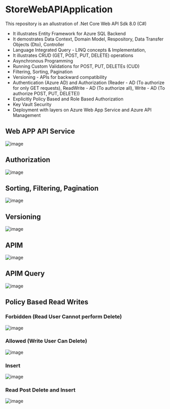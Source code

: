 # StoreWebAPIApplication

This repository is an allustration of .Net Core Web API Sdk 8.0 (C#)
 - It illustrates Entity Framework for Azure SQL Backend
 - It demostrates Data Context, Domain Model, Respository, Data Transfer Objects (Dto), Controller
 - Language Integrated Query - LINQ concepts & Implementation, 
 - It illustrates CRUD (GET, POST, PUT, DELETE) operations
 - Asynchronous Programming
 - Running Custom Validations for POST, PUT, DELETEs (CUD)
 - Filtering, Sorting, Pagination
 - Versioning - APIs for backward compatibility
 - Authentication (Azure AD) and Authorization (Reader - AD (To authorize for only GET requests), ReadWrite - AD (To authorize all), Write - AD (To authorize POST, PUT, DELETE))
 - Explicitly Policy Based and Role Based Authorization
 - Key Vault Security
 - Deployment with layers on Azure Web App Service and Azure API Management

## Web APP API Service
![image](https://github.com/keshavksingh/StoreWebAPIApplication/assets/41631964/6da0801b-ab6b-4790-b84d-001d1c957287)
## Authorization
![image](https://github.com/keshavksingh/StoreWebAPIApplication/assets/41631964/8a270382-d6e4-4ce2-ad9b-b2479446ab72)
## Sorting, Filtering, Pagination
![image](https://github.com/keshavksingh/StoreWebAPIApplication/assets/41631964/3b43c26f-a5d5-4a4e-b517-ba3239eb5be8)
## Versioning
![image](https://github.com/keshavksingh/StoreWebAPIApplication/assets/41631964/99f1159b-c14b-453c-8515-b37437cb6519)

## APIM
![image](https://github.com/keshavksingh/StoreWebAPIApplication/assets/41631964/466ef0af-9a0d-49e4-8249-e070be650677)
## APIM Query
![image](https://github.com/keshavksingh/StoreWebAPIApplication/assets/41631964/f6c61607-f212-400f-b56e-bd26f7666199)
## Policy Based Read Writes
### Forbidden (Read User Cannot perform Delete)
![image](https://github.com/keshavksingh/StoreWebAPIApplication/assets/41631964/1f9ab72b-e5a9-4385-b5ec-3c982a24cbc3)
### Allowed (Write User Can Delete)
![image](https://github.com/keshavksingh/StoreWebAPIApplication/assets/41631964/e35f1484-5015-4de6-8928-344b3c61e884)
### Insert
![image](https://github.com/keshavksingh/StoreWebAPIApplication/assets/41631964/55b1796b-c6f6-4d10-8dc7-cd583167cd1c)
### Read Post Delete and Insert
![image](https://github.com/keshavksingh/StoreWebAPIApplication/assets/41631964/b28e04be-edda-4718-a83d-a2812908c009)



